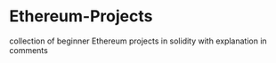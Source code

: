# Ethereum-Projects

collection of beginner Ethereum projects in solidity with explanation in comments

